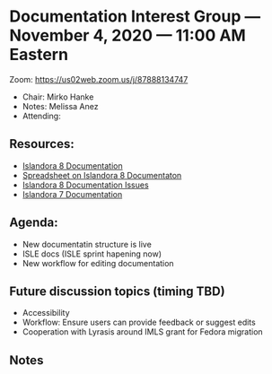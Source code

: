 # Documentation Interest Group — November 4, 2020 — 11:00 AM Eastern

Zoom:  https://us02web.zoom.us/j/87888134747

* Chair: Mirko Hanke
* Notes: Melissa Anez
* Attending: 

  

## Resources:
* [Islandora 8 Documentation](https://islandora.github.io/documentation/)
* [Spreadsheet on Islandora 8 Documentaton](https://docs.google.com/spreadsheets/d/1E-kRw9xE60CKK0qL1-phzeVKjEZu3qBKZ9d3LH1hDEE/edit?usp=sharing)
* [Islandora 8 Documentation Issues](https://github.com/Islandora/documentation/labels/documentation)
* [Islandora 7 Documentation](https://wiki.lyrasis.org/display/ISLANDORA/Start)


## Agenda:
* New documentatin structure is live
* ISLE docs (ISLE sprint hapening now)
* New workflow for editing documentation


## Future discussion topics (timing TBD)
* Accessibility
* Workflow: Ensure users can provide feedback or suggest edits
* Cooperation with Lyrasis around IMLS grant for Fedora migration


## Notes
